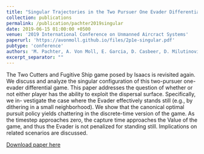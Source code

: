 ```yaml
---
title: "Singular Trajectories in the Two Pursuer One Evader Differential Game"
collection: publications
permalink: /publication/pachter2019singular
date: 2019-06-15 01:00:00 +0500
venue: '2019 International Conference on Unmanned Aircract Systems'
paperurl: 'https://avonmoll.github.io/files/2p1e-singular.pdf'
pubtype: 'conference'
authors: 'M. Pachter, A. Von Moll, E. Garcia, D. Casbeer, D. Milutinović'
excerpt_separator: ""
---
```

The Two Cutters and Fugitive Ship game posed by Isaacs is revisited again. We discuss and analyze the singular configuration of this two-pursuer one-evader differential game. This paper addresses the question of whether or not either player has the ability to exploit the dispersal surface. Specifically, we in- vestigate the case where the Evader effectively stands still (e.g., by dithering in a small neighborhood). We show that the canonical optimal pursuit policy yields chattering in the discrete-time version of the game. As the timestep approaches zero, the capture time approaches the Value of the game, and thus the Evader is not penalized for standing still. Implications on related scenarios are discussed.

[Download paper here](https://avonmoll.github.io/files/2p1e-singular.pdf)